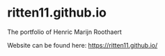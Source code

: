 # ritten11.github.io
The portfolio of Henric Marijn Roothaert

Website can be found here: https://ritten11.github.io/

